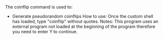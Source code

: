 The coinflip command is used to:
* Generate pseudorandom coinflips
How to use:
Once the custom shell has loaded, type "coinflip" without quotes.
Notes:
This program uses an external program not loaded at the beginning of the program therefore you need to enter Y to continue.

